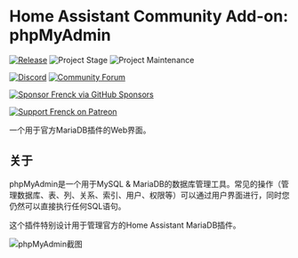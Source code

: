 # Home Assistant Community Add-on: phpMyAdmin

[![Release][release-shield]][release] ![Project Stage][project-stage-shield] ![Project Maintenance][maintenance-shield]

[![Discord][discord-shield]][discord] [![Community Forum][forum-shield]][forum]

[![Sponsor Frenck via GitHub Sponsors][github-sponsors-shield]][github-sponsors]

[![Support Frenck on Patreon][patreon-shield]][patreon]

一个用于官方MariaDB插件的Web界面。

## 关于

phpMyAdmin是一个用于MySQL & MariaDB的数据库管理工具。常见的操作（管理数据库、表、列、关系、索引、用户、权限等）可以通过用户界面进行，同时您仍然可以直接执行任何SQL语句。

这个插件特别设计用于管理官方的Home Assistant MariaDB插件。

![phpMyAdmin截图][screenshot]

[discord-shield]: https://img.shields.io/discord/478094546522079232.svg
[discord]: https://discord.me/hassioaddons
[forum-shield]: https://img.shields.io/badge/community-forum-brightgreen.svg
[forum]: https://community.home-assistant.io/t/home-assistant-community-add-on-phpmyadmin/171729?u=frenck
[github-sponsors-shield]: https://frenck.dev/wp-content/uploads/2019/12/github_sponsor.png
[github-sponsors]: https://github.com/sponsors/frenck
[maintenance-shield]: https://img.shields.io/maintenance/yes/2025.svg
[patreon-shield]: https://frenck.dev/wp-content/uploads/2019/12/patreon.png
[patreon]: https://www.patreon.com/frenck
[project-stage-shield]: https://img.shields.io/badge/project%20stage-experimental-yellow.svg
[release-shield]: https://img.shields.io/badge/version-v0.12.1-blue.svg
[release]: https://github.com/hassio-addons/addon-phpmyadmin/tree/v0.12.1
[screenshot]: https://github.com/hassio-addons/addon-phpmyadmin/raw/main/images/screenshot.png